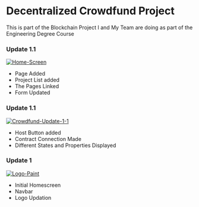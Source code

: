 # Decentralized Crowdfund Project
This is part of the Blockchain Project I and My Team are doing as part of the Engineering Degree Course
### Update 1.1

<a href="https://ibb.co/hMYZwsH"><img src="https://i.ibb.co/26ZsHqP/Home-Screen.png" alt="Home-Screen" border="0"></a>

- Page Added 
- Project List added 
- The Pages Linked 
- Form Updated


### Update 1.1

<a href="https://ibb.co/0GhgscQ"><img src="https://i.ibb.co/Vq27wt3/Crowdfund-Update-1-1.png" alt="Crowdfund-Update-1-1" border="0"></a>

- Host Button added 
- Contract Connection Made
- Different States and Properties Displayed


### Update 1

<a href="https://ibb.co/KKH2Tq8"><img src="https://i.ibb.co/tL5qVs1/Logo-Paint.png" alt="Logo-Paint" border="0"></a>

- Initial Homescreen
- Navbar
- Logo Updation
